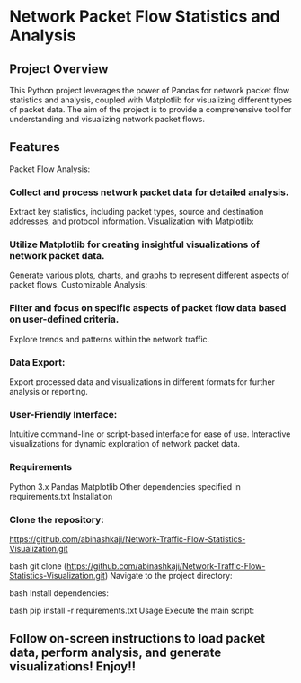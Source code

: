 # Network Packet Flow Statistics and Analysis

## Project Overview
This Python project leverages the power of Pandas for network packet flow statistics and analysis, coupled with Matplotlib for visualizing different types of packet data. The aim of the project is to provide a comprehensive tool for understanding and visualizing network packet flows.

## Features
Packet Flow Analysis:

### Collect and process network packet data for detailed analysis.
Extract key statistics, including packet types, source and destination addresses, and protocol information.
Visualization with Matplotlib:

### Utilize Matplotlib for creating insightful visualizations of network packet data.
Generate various plots, charts, and graphs to represent different aspects of packet flows.
Customizable Analysis:

### Filter and focus on specific aspects of packet flow data based on user-defined criteria.
Explore trends and patterns within the network traffic.
### Data Export: 
Export processed data and visualizations in different formats for further analysis or reporting.
### User-Friendly Interface:
Intuitive command-line or script-based interface for ease of use.
Interactive visualizations for dynamic exploration of network packet data.
### Requirements
Python 3.x
Pandas
Matplotlib
Other dependencies specified in requirements.txt 
Installation
### Clone the repository:
https://github.com/abinashkaji/Network-Traffic-Flow-Statistics-Visualization.git

bash
git clone (https://github.com/abinashkaji/Network-Traffic-Flow-Statistics-Visualization.git)
Navigate to the project directory:

bash
Install dependencies:

bash
pip install -r requirements.txt
Usage
Execute the main script:

## Follow on-screen instructions to load packet data, perform analysis, and generate visualizations! Enjoy!!
